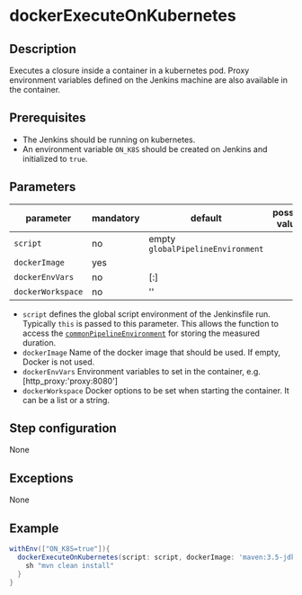# dockerExecuteOnKubernetes

## Description

Executes a closure inside a container in a kubernetes pod. Proxy environment variables defined on the Jenkins machine are also available in the container.

## Prerequisites 
* The Jenkins should be running on kubernetes.
* An environment variable `ON_K8S` should be created on Jenkins and initialized to `true`.
 
## Parameters

| parameter          | mandatory | default                           | possible values            |
| -------------------|-----------|-----------------------------------|----------------------------|
| `script`           | no        | empty `globalPipelineEnvironment` |                            |
| `dockerImage`      | yes       |                                   |                            |
| `dockerEnvVars`    | no        | [:]                               |                            |
| `dockerWorkspace`  | no        | ''                                |                            |

* `script` defines the global script environment of the Jenkinsfile run. Typically `this` is passed to this parameter. This allows the function to access the [`commonPipelineEnvironment`](commonPipelineEnvironment.md) for storing the measured duration.
* `dockerImage` Name of the docker image that should be used. If empty, Docker is not used.
* `dockerEnvVars` Environment variables to set in the container, e.g. [http_proxy:'proxy:8080']
* `dockerWorkspace` Docker options to be set when starting the container. It can be a list or a string.

## Step configuration
None

## Exceptions

None

## Example

```groovy
withEnv(["ON_K8S=true"]){
  dockerExecuteOnKubernetes(script: script, dockerImage: 'maven:3.5-jdk-7'){
    sh "mvn clean install" 
  }
}
```




